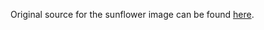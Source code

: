 Original source for the sunflower image can be found [here](https://unsplash.com/photos/5lRxNLHfZOY?utm_source=unsplash&utm_medium=referral&utm_content=creditShareLink).